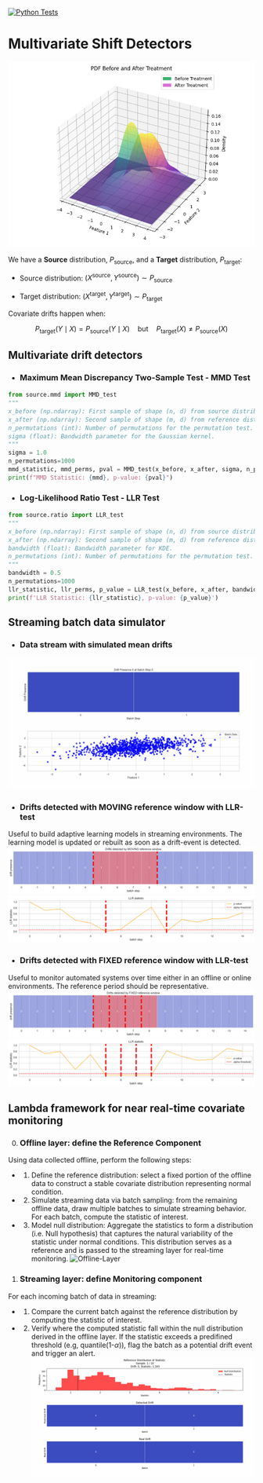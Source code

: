 [![Python Tests](https://github.com/giobbu/covariate-shift/actions/workflows/python-tests.yml/badge.svg)](https://github.com/giobbu/covariate-shift/actions/workflows/python-tests.yml)



# Multivariate Shift Detectors

![Covariate Shift](notebooks/imgs/mmd_pdf_drift_overlap.png?raw=true)


We have a **Source** distribution, $P_{\text{source}}$, and a **Target** distribution, $P_{\text{target}}$:

* Source distribution: $(X^{\text{source}}, Y^{\text{source}}) ∼ P_{\text{source}}$

* Target distribution: $(X^{\text{target}}, Y^{\text{target}}) ∼ P_{\text{target}}$

Covariate drifts happen when:

  $$P_{\text{target}}(Y \mid X) = P_{\text{source}}(Y \mid X) \quad \text{but} \quad P_{\text{target}}(X) \ne P_{\text{source}}(X)$$


## Multivariate drift detectors

* ### Maximum Mean Discrepancy Two-Sample Test - MMD Test 

```python
from source.mmd import MMD_test
"""
x_before (np.ndarray): First sample of shape (n, d) from source distribution.
x_after (np.ndarray): Second sample of shape (m, d) from reference distribution.
n_permutations (int): Number of permutations for the permutation test.
sigma (float): Bandwidth parameter for the Gaussian kernel.
"""
sigma = 1.0
n_permutations=1000
mmd_statistic, mmd_perms, pval = MMD_test(x_before, x_after, sigma, n_permutations=n_permutations)
print(f"MMD Statistic: {mmd}, p-value: {pval}")
```

* ### Log-Likelihood Ratio Test - LLR Test

```python
from source.ratio import LLR_test
"""
x_before (np.ndarray): First sample of shape (n, d) from source distribution.
x_after (np.ndarray): Second sample of shape (m, d) from reference distribution.
bandwidth (float): Bandwidth parameter for KDE.
n_permutations (int): Number of permutations for the permutation test. Default is 1000.
"""
bandwidth = 0.5
n_permutations=1000
llr_statistic, llr_perms, p_value = LLR_test(x_before, x_after, bandwidth=bandwidth, n_permutations=n_permutations)
print(f'LLR Statistic: {llr_statistic}, p-value: {p_value}')
```

## Streaming batch data simulator
* ### Data stream with simulated mean drifts
![Batch Streaming Animation](imgs/monitoring.gif?raw=true)

* ### Drifts detected with MOVING reference window with LLR-test
Useful to build adaptive learning models in streaming environments. The learning model is updated or rebuilt as soon as a drift-event is detected.
![Moving Window](imgs/drift_detection_moving_reference_window.png?raw=true)
![P-Value Moving Window](imgs/moving_window_llr_statistic.png?raw=true)

* ### Drifts detected with FIXED reference window with LLR-test
Useful to monitor automated systems over time either in an offline or online environments. The reference period should be representative.
![Fixed Window](imgs/drift_detection_fixed_reference_window.png?raw=true)
![P-Value Fixed Window](imgs/fixed_window_llr_statistic.png?raw=true)


## Lambda framework for near real-time covariate monitoring

0. ### Offline layer: define the **Reference Component**
Using data collected offline, perform the following steps:
* 1. Define the reference distribution: select a fixed portion of the offline data to construct a stable covariate distribution representing normal condition.
* 2. Simulate streaming data via batch sampling: from the remaining offline data, draw multiple batches to simulate streaming behavior. For each batch, compute the statistic of interest.
* 3. Model null distribution: Aggregate the statistics to form a distribution (i.e. Null hypothesis) that captures the natural variability of the statistic under normal conditions. This distribution serves as a reference and is passed to the streaming layer for real-time monitoring.
![Offline-Layer](imgs/lambda_offline.gif?raw=true)

1. ### Streaming layer: define **Monitoring component**
For each incoming batch of data in streaming:
* 1. Compare the current batch against the reference distribution by computing the statistic of interest.
* 2. Verify where the computed statistic fall within the null distribution derived in the offline layer. If the statistic exceeds a predifined threshold (e.g, quantile(1-$\alpha$)), flag the batch as a potential drift event and trigger an alert.
![Streaming-Layer](imgs/lambda_streaming.gif?raw=true)
